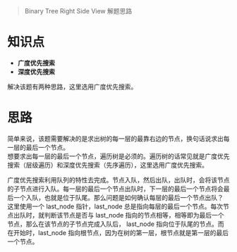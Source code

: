 > Binary Tree Right Side View 解题思路

# 知识点
- **广度优先搜索**
- **深度优先搜索**

解决该题有两种思路，这里选用广度优先搜索。

# 思路
简单来说，该题需要解决的是求出树的每一层的最靠右边的节点，换句话说求出每一层的最后一个节点。  
想要求出每一层的最后一个节点，遍历树是必须的。遍历树的话常见就是广度优先搜索（层级遍历）和深度优先搜索（先序遍历），这里选用广度优先搜索。  

广度优先搜索利用队列的特性去完成。节点入队，然后出队，出队时，会将该节点的子节点进行入队。每一层的最后一个节点出队时，下一层的最后一个节点将会最后一个入队，也就是位于队尾。那么问题是如何确认每层的最后一个节点出队？
这里使用一个 last_node 指针，last_node 总是指向每层的最后一个节点。每次节点出队时，就判断该节点是否与 last_node 指向的节点相等，相等即为最后一个节点，那么在该节点的子节点完成入队后， last_node 指向位于队尾的节点。而在开始时，last_node 指向根节点，因为在树的第一层，根节点就是第一层的最后一个节点。